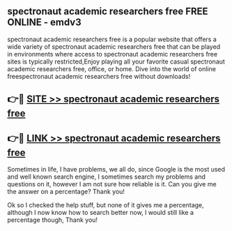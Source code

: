 ## spectronaut academic researchers free FREE ONLINE - emdv3

spectronaut academic researchers free is a popular website that offers a wide variety of spectronaut academic researchers free that can be played in environments where access to spectronaut academic researchers free sites is typically restricted,Enjoy playing all your favorite casual spectronaut academic researchers free, office, or home. Dive into the world of online freespectronaut academic researchers free without downloads!

## 👉🔴 [SITE >> spectronaut academic researchers free](http://news.freeplayer.one?title=spectronaut_academic_researchers_free&ref=FRRE)

## 👉🔴 [LINK >> spectronaut academic researchers free](http://news.freeplayer.one?title=spectronaut_academic_researchers_free&ref=FREE)

Sometimes in life, I have problems, we all do, since Google is the most used and well known search engine, I sometimes search my problems and questions on it, however I am not sure how reliable is it. Can you give me the answer on a percentage? Thank you!

Ok so I checked the help stuff, but none of it gives me a percentage, although I now know how to search better now, I would still like a percentage though, Thank you!